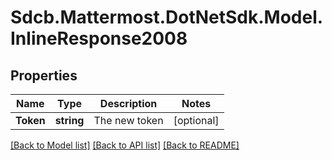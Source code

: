 # Sdcb.Mattermost.DotNetSdk.Model.InlineResponse2008
## Properties

Name | Type | Description | Notes
------------ | ------------- | ------------- | -------------
**Token** | **string** | The new token | [optional] 

[[Back to Model list]](../README.md#documentation-for-models) [[Back to API list]](../README.md#documentation-for-api-endpoints) [[Back to README]](../README.md)

